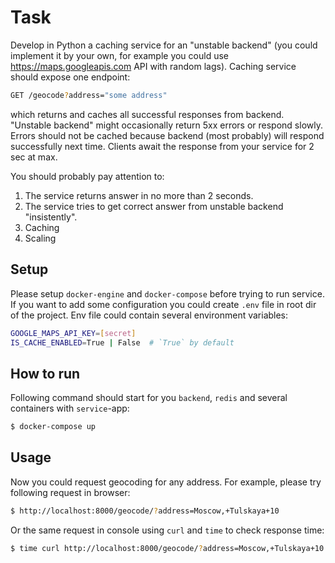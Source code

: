 # Task

Develop in Python a caching service for an "unstable backend" (you could implement it by your own,
for example you could use https://maps.googleapis.com API with random lags).
Caching service should expose one endpoint:

```bash
GET /geocode?address="some address"
```

which returns and caches all successful responses from backend.
"Unstable backend" might occasionally return 5xx errors or respond slowly.
Errors should not be cached because backend (most probably) will respond successfully next time.
Clients await the response from your service for 2 sec at max.

You should probably pay attention to:
1. The service returns answer in no more than 2 seconds.
2. The service tries to get correct answer from unstable backend "insistently".
3. Caching
4. Scaling

## Setup
Please setup `docker-engine` and `docker-compose` before trying to run service.
If you want to add some configuration you could create `.env` file in root dir
of the project. Env file could contain several environment variables:
```bash
GOOGLE_MAPS_API_KEY=[secret]
IS_CACHE_ENABLED=True | False  # `True` by default 
```

## How to run
Following command should start for you `backend`, `redis` and several 
containers with `service`-app:
```bash
$ docker-compose up
```

## Usage
Now you could request geocoding for any address. For example, please try 
following request in browser:
```bash
$ http://localhost:8000/geocode/?address=Moscow,+Tulskaya+10
```

Or the same request in console using `curl` and `time` to check response time:
```bash
$ time curl http://localhost:8000/geocode/?address=Moscow,+Tulskaya+10
```
